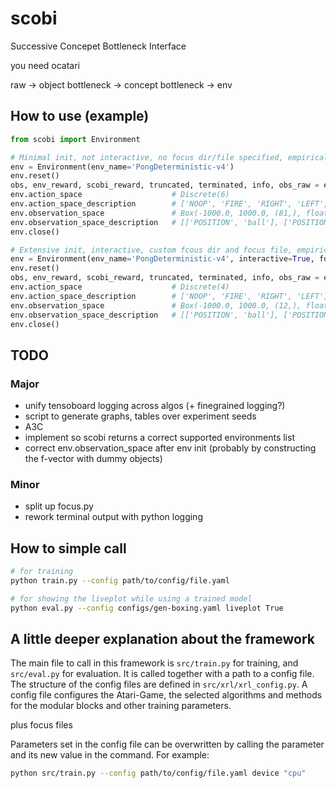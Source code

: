 # scobi
Successive Concepet Bottleneck Interface

you need ocatari

raw -> object bottleneck -> concept bottleneck -> env

## How to use (example)

```python
from scobi import Environment

# Minimal init, not interactive, no focus dir/file specified, empirical observation space normalization active
env = Environment(env_name='PongDeterministic-v4')
env.reset()
obs, env_reward, scobi_reward, truncated, terminated, info, obs_raw = env.step(1)
env.action_space                    # Discrete(6)
env.action_space_description        # ['NOOP', 'FIRE', 'RIGHT', 'LEFT', 'RIGHTFIRE', 'LEFTFIRE']
env.observation_space               # Box(-1000.0, 1000.0, (81,), float32)
env.observation_space_description   # [['POSITION', 'ball'], ['POSITION', 'enemy'], ['POSITION', 'player'], ...
env.close()

# Extensive init, interactive, custom fcous dir and focus file, empirical observation space normalization not active
env = Environment(env_name='PongDeterministic-v4', interactive=True, focus_dir="experiments/my_focusfiles", focus_file="pruned_pong.yaml", obs_normalized=False)
env.reset()
obs, env_reward, scobi_reward, truncated, terminated, info, obs_raw = env.step(1)
env.action_space                    # Discrete(4)
env.action_space_description        # ['NOOP', 'FIRE', 'RIGHT', 'LEFT']
env.observation_space               # Box(-1000.0, 1000.0, (12,), float32)
env.observation_space_description   # [['POSITION', 'ball'], ['POSITION', 'enemy'], ['POSITION', 'player'], ...
env.close()
```

## TODO
### Major
- unify tensoboard logging across algos (+ finegrained logging?)
- script to generate graphs, tables over experiment seeds
- A3C
- implement so scobi returns a correct supported environments list
- correct env.observation_space after env init (probably by constructing the f-vector with dummy objects)
### Minor
- split up focus.py
- rework terminal output with python logging

## How to simple call
```bash
# for training
python train.py --config path/to/config/file.yaml

# for showing the liveplot while using a trained model
python eval.py --config configs/gen-boxing.yaml liveplot True
```


## A little deeper explanation about the framework

The main file to call in this framework is `src/train.py` for training, and `src/eval.py` for evaluation. It is called together with a path to a config file. The structure of the config files are defined in `src/xrl/xrl_config.py`. A config file configures the Atari-Game, the selected algorithms and methods for the modular blocks and other training parameters.

plus focus files

Parameters set in the config file can be overwritten by calling the parameter and its new value in the command. For example:

```bash
python src/train.py --config path/to/config/file.yaml device "cpu"
```
